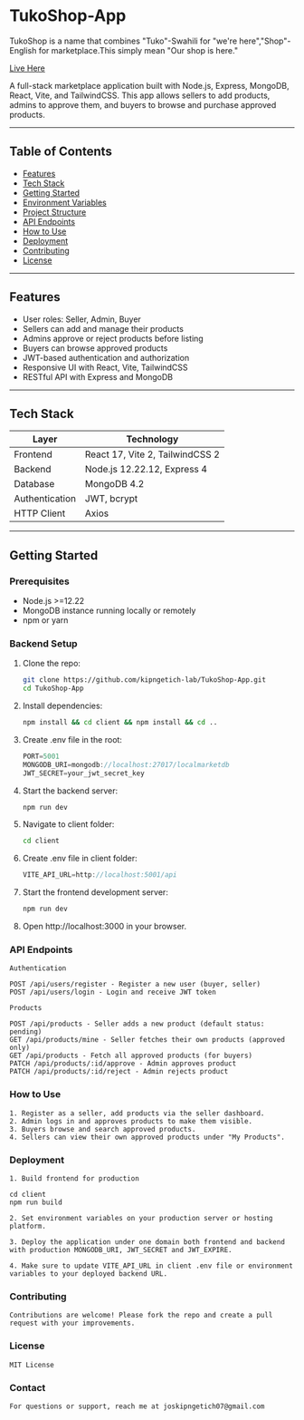 # TukoShop-App

TukoShop is a name that combines "Tuko"-Swahili for "we're here","Shop"-English for marketplace.This simply mean "Our shop is here."

[Live Here](https://tukoshop-app.onrender.com)


A full-stack marketplace application built with Node.js, Express, MongoDB, React, Vite, and TailwindCSS. This app allows sellers to add products, admins to approve them, and buyers to browse and purchase approved products.

---

## Table of Contents

- [Features](#features)  
- [Tech Stack](#tech-stack)  
- [Getting Started](#getting-started)  
- [Environment Variables](#environment-variables)  
- [Project Structure](#project-structure)  
- [API Endpoints](#api-endpoints)  
- [How to Use](#how-to-use)  
- [Deployment](#deployment)  
- [Contributing](#contributing)  
- [License](#license)  

---

## Features

- User roles: Seller, Admin, Buyer  
- Sellers can add and manage their products  
- Admins approve or reject products before listing  
- Buyers can browse approved products  
- JWT-based authentication and authorization  
- Responsive UI with React, Vite, TailwindCSS  
- RESTful API with Express and MongoDB  

---

## Tech Stack

| Layer         | Technology             |
| ------------- | --------------------- |
| Frontend      | React 17, Vite 2, TailwindCSS 2  |
| Backend       | Node.js 12.22.12, Express 4  |
| Database      | MongoDB 4.2            |
| Authentication| JWT, bcrypt            |
| HTTP Client   | Axios                  |

---

## Getting Started

### Prerequisites

- Node.js >=12.22  
- MongoDB instance running locally or remotely  
- npm or yarn  

### Backend Setup

1. Clone the repo:

   ```bash
   git clone https://github.com/kipngetich-lab/TukoShop-App.git
   cd TukoShop-App
   ```

2. Install dependencies:

	```bash
	npm install && cd client && npm install && cd ..
	```

3. Create .env file in the root:

	```javascript
	PORT=5001
	MONGODB_URI=mongodb://localhost:27017/localmarketdb
	JWT_SECRET=your_jwt_secret_key
	```

4. Start the backend server:

	```bash
	npm run dev
	```

5. Navigate to client folder:

	```bash 
	cd client
	```

6. Create .env file in client folder:

	```javascript
	VITE_API_URL=http://localhost:5001/api
	```

7. Start the frontend development server:

	```bash
	npm run dev
	```

8. Open http://localhost:3000 in your browser.

### API Endpoints

	Authentication

    POST /api/users/register - Register a new user (buyer, seller)
    POST /api/users/login - Login and receive JWT token

	Products

    POST /api/products - Seller adds a new product (default status: pending)
    GET /api/products/mine - Seller fetches their own products (approved only)
    GET /api/products - Fetch all approved products (for buyers)
    PATCH /api/products/:id/approve - Admin approves product
    PATCH /api/products/:id/reject - Admin rejects product

### How to Use

    1. Register as a seller, add products via the seller dashboard.
    2. Admin logs in and approves products to make them visible.
    3. Buyers browse and search approved products.
    4. Sellers can view their own approved products under "My Products".

### Deployment

	1. Build frontend for production

	cd client
	npm run build

	2. Set environment variables on your production server or hosting platform.

    3. Deploy the application under one domain both frontend and backend with production MONGODB_URI, JWT_SECRET and JWT_EXPIRE.

	4. Make sure to update VITE_API_URL in client .env file or environment variables to your deployed backend URL.

### Contributing

	Contributions are welcome! Please fork the repo and create a pull request with your improvements.

### License

	MIT License 

### Contact
	
	For questions or support, reach me at joskipngetich07@gmail.com

